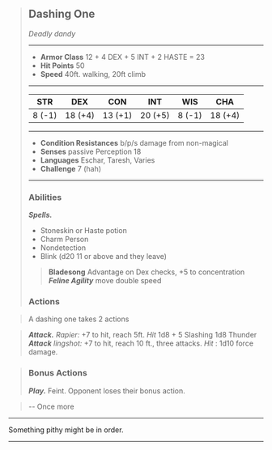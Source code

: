 > ## Dashing One
>*Deadly dandy*
> ___
> - **Armor Class** 12 + 4 DEX + 5 INT + 2 HASTE = 23
> - **Hit Points** 50
> - **Speed** 40ft. walking, 20ft climb
>___
>|STR|DEX|CON|INT|WIS|CHA|
>|:---:|:---:|:---:|:---:|:---:|:---:|
>|8 (-1)|18 (+4)|13 (+1)|20 (+5)|8 (-1)|18 (+4)|
>___
> - **Condition Resistances** b/p/s damage from non-magical
> - **Senses** passive Perception 18
> - **Languages** Eschar, Taresh, Varies
> - **Challenge** 7 (hah)
> ___
> ### Abilities
> ***Spells.***  
>  * Stoneskin or Haste potion
>  * Charm Person
>  * Nondetection
>  * Blink (d20 11 or above and they leave)
> > **Bladesong** Advantage on Dex checks, +5 to concentration 
> > ***Feline Agility*** move double speed
> ### Actions

> A dashing one takes 2 actions

> ***Attack.*** *Rapier:* +7 to hit, reach 5ft. *Hit* 1d8 + 5 Slashing 1d8 Thunder  
> ***Attack*** *lingshot:*  +7 to hit, reach 10 ft., three attacks. *Hit* : 1d10 force damage.

> ### Bonus Actions
> ***Play.*** Feint. Opponent loses their bonus action.


> -- Once more
___

Something pithy might be in order.
___